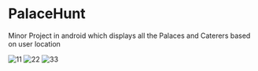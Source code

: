 # PalaceHunt
Minor Project in android which displays all the Palaces and Caterers based on user location

![11](https://user-images.githubusercontent.com/39939752/71708964-84c8c900-2e1a-11ea-8fcb-61248cfdb16b.png)
![22](https://user-images.githubusercontent.com/39939752/71708962-84303280-2e1a-11ea-91c3-6c42a87aa558.png)
![33](https://user-images.githubusercontent.com/39939752/71708963-84c8c900-2e1a-11ea-871a-cd818a9e5db8.png)

